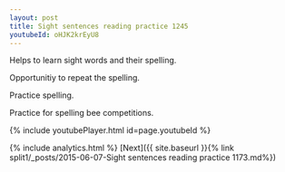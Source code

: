```yaml
---
layout: post
title: Sight sentences reading practice 1245
youtubeId: oHJK2krEyU8
---
```

 
 
Helps to learn sight words and their spelling.

Opportunitiy to repeat the spelling. 

Practice spelling. 
 
Practice for spelling bee competitions. 
 
{% include youtubePlayer.html id=page.youtubeId %}
 
 
{% include analytics.html %} 
[Next]({{ site.baseurl }}{% link  split1/_posts/2015-06-07-Sight sentences reading practice 1173.md%})
 
